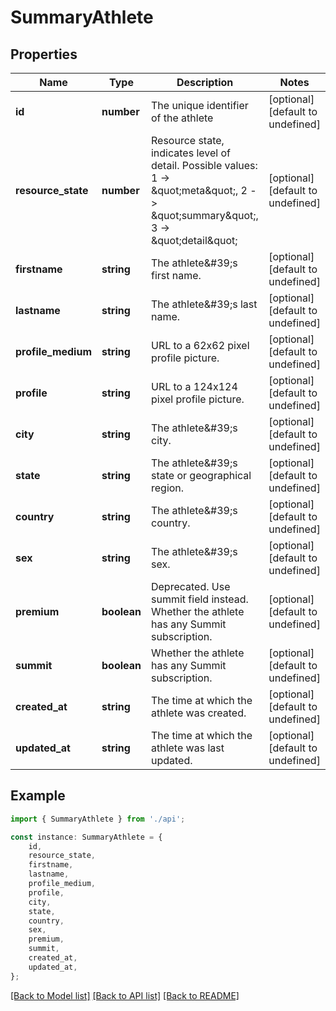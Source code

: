 # SummaryAthlete


## Properties

Name | Type | Description | Notes
------------ | ------------- | ------------- | -------------
**id** | **number** | The unique identifier of the athlete | [optional] [default to undefined]
**resource_state** | **number** | Resource state, indicates level of detail. Possible values: 1 -&gt; \&quot;meta\&quot;, 2 -&gt; \&quot;summary\&quot;, 3 -&gt; \&quot;detail\&quot; | [optional] [default to undefined]
**firstname** | **string** | The athlete\&#39;s first name. | [optional] [default to undefined]
**lastname** | **string** | The athlete\&#39;s last name. | [optional] [default to undefined]
**profile_medium** | **string** | URL to a 62x62 pixel profile picture. | [optional] [default to undefined]
**profile** | **string** | URL to a 124x124 pixel profile picture. | [optional] [default to undefined]
**city** | **string** | The athlete\&#39;s city. | [optional] [default to undefined]
**state** | **string** | The athlete\&#39;s state or geographical region. | [optional] [default to undefined]
**country** | **string** | The athlete\&#39;s country. | [optional] [default to undefined]
**sex** | **string** | The athlete\&#39;s sex. | [optional] [default to undefined]
**premium** | **boolean** | Deprecated.  Use summit field instead. Whether the athlete has any Summit subscription. | [optional] [default to undefined]
**summit** | **boolean** | Whether the athlete has any Summit subscription. | [optional] [default to undefined]
**created_at** | **string** | The time at which the athlete was created. | [optional] [default to undefined]
**updated_at** | **string** | The time at which the athlete was last updated. | [optional] [default to undefined]

## Example

```typescript
import { SummaryAthlete } from './api';

const instance: SummaryAthlete = {
    id,
    resource_state,
    firstname,
    lastname,
    profile_medium,
    profile,
    city,
    state,
    country,
    sex,
    premium,
    summit,
    created_at,
    updated_at,
};
```

[[Back to Model list]](../README.md#documentation-for-models) [[Back to API list]](../README.md#documentation-for-api-endpoints) [[Back to README]](../README.md)
